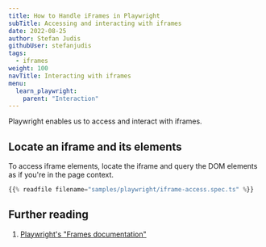 ```yaml
---
title: How to Handle iFrames in Playwright
subTitle: Accessing and interacting with iframes
date: 2022-08-25
author: Stefan Judis
githubUser: stefanjudis
tags:
  - iframes
weight: 100
navTitle: Interacting with iframes
menu:
  learn_playwright:
    parent: "Interaction"
---
```


Playwright enables us to access and interact with iframes.

## Locate an iframe and its elements

To access iframe elements, locate the iframe and query the DOM elements as if you're in the page context.

```ts {title="iframe-access.spec.ts"}
{{% readfile filename="samples/playwright/iframe-access.spec.ts" %}}
```

## Further reading

1. [Playwright's "Frames documentation"](https://playwright.dev/docs/frames)
